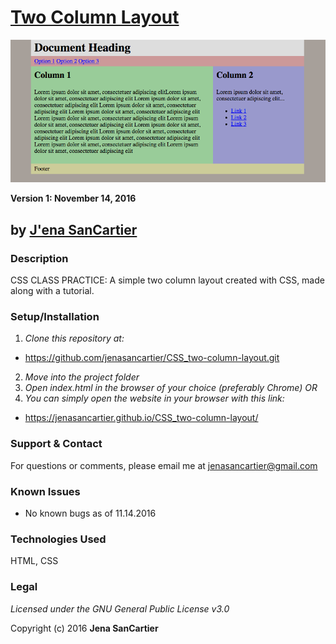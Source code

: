 # [Two Column Layout](https://jenasancartier.github.io/CSS_two-column-layout/)
![project screenshot](/img/screenshot.png)

__Version 1: November 14, 2016__
## by [J'ena SanCartier](https://github.com/jenasancartier)

### Description
CSS CLASS PRACTICE: A simple two column layout created with CSS, made along with a tutorial.

### Setup/Installation
1. _Clone this repository at:_
  * https://github.com/jenasancartier/CSS_two-column-layout.git
2. _Move into the project folder_
3. _Open index.html in the browser of your choice (preferably Chrome) OR_
4. _You can simply open the website in your browser with this link:_
  * https://jenasancartier.github.io/CSS_two-column-layout/

### Support & Contact
For questions or comments, please email me at [jenasancartier@gmail.com](mailto:jenasancartier@gmail.com)

### Known Issues
* No known bugs as of 11.14.2016

### Technologies Used
HTML, CSS

### Legal
*Licensed under the GNU General Public License v3.0*

Copyright (c) 2016 **Jena SanCartier**
